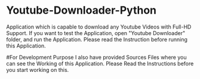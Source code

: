# Youtube-Downloader-Python

Application which is capable to download any Youtube Videos with Full-HD Support. If you want to test the Application, open "Youtube Downloader" folder, and run the Application. Please read the Instruction before running this Application.


#For Development Purpose
I also have provided Sources Files where you can see the Working of this Application. Please Read the Instructions before you start working on this. 
